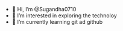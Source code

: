 - 👋 Hi, I’m @Sugandha0710
- 👀 I’m interested in exploring the technoloy
- 🌱 I’m currently learning git ad github


<!---
Sugandha0710/Sugandha0710 is a ✨ special ✨ repository because its `README.md` (this file) appears on your GitHub profile.
You can click the Preview link to take a look at your changes.
--->
